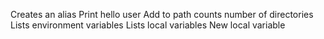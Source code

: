 Creates an alias
Print hello user
Add to path
counts number of directories
Lists environment variables
Lists local variables
New local variable
